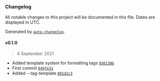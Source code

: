 ### Changelog

All notable changes to this project will be documented in this file. Dates are displayed in UTC.

Generated by [`auto-changelog`](https://github.com/CookPete/auto-changelog).

#### v0.1.0

> 4 September 2021

- Added template system for formatting tags [`936138b`](https://github.com/RhetTbull/exif2findertags/commit/936138b6a91f19dc7acee96b814f9ae2880c2a58)
- First commit [`0497e31`](https://github.com/RhetTbull/exif2findertags/commit/0497e31531ccbbb1b6b957a4104f4ad8557eadd6)
- Added --tag-template [`891d2c3`](https://github.com/RhetTbull/exif2findertags/commit/891d2c31d3e2e25546989a48954db8db2eeccdda)
